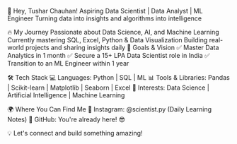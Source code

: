 🚀 Hey, Tushar Chauhan!
Aspiring Data Scientist | Data Analyst | ML Engineer
Turning data into insights and algorithms into intelligence

🔥 My Journey
Passionate about Data Science, AI, and Machine Learning
Currently mastering SQL, Excel, Python & Data Visualization
Building real-world projects and sharing insights daily
🎯 Goals & Vision
✅ Master Data Analytics in 1 month
✅ Secure a 15+ LPA Data Scientist role in India
✅ Transition to an ML Engineer within 1 year

🛠 Tech Stack
💻 Languages: Python | SQL | ML
📊 Tools & Libraries: Pandas | Scikit-learn | Matplotlib | Seaborn | Excel
🤖 Interests: Data Science | Artificial Intelligence | Machine Learning

🌍 Where You Can Find Me
🔹 Instagram: @scientist.py (Daily Learning Notes)
🔹 GitHub: You're already here! 😎

💡 Let's connect and build something amazing!

